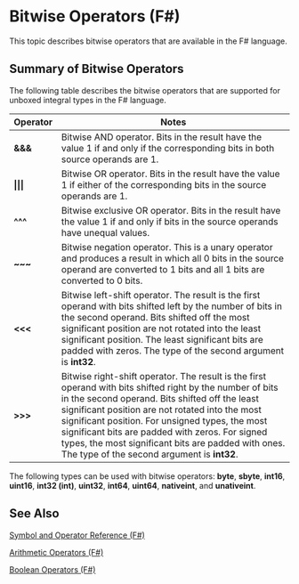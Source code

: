 # Bitwise Operators (F#)

This topic describes bitwise operators that are available in the F# language.


## Summary of Bitwise Operators
The following table describes the bitwise operators that are supported for unboxed integral types in the F# language.



|Operator|Notes|
|--------|-----|
|**&amp;&amp;&amp;**|Bitwise AND operator. Bits in the result have the value 1 if and only if the corresponding bits in both source operands are 1.|
|**&#124;&#124;&#124;**|Bitwise OR operator. Bits in the result have the value 1 if either of the corresponding bits in the source operands are 1.|
|**^^^**|Bitwise exclusive OR operator. Bits in the result have the value 1 if and only if bits in the source operands have unequal values.|
|**~~~**|Bitwise negation operator. This is a unary operator and produces a result in which all 0 bits in the source operand are converted to 1 bits and all 1 bits are converted to 0 bits.|
|**&lt;&lt;&lt;**|Bitwise left-shift operator. The result is the first operand with bits shifted left by the number of bits in the second operand. Bits shifted off the most significant position are not rotated into the least significant position. The least significant bits are padded with zeros. The type of the second argument is **int32**.|
|**&gt;&gt;&gt;**|Bitwise right-shift operator. The result is the first operand with bits shifted right by the number of bits in the second operand. Bits shifted off the least significant position are not rotated into the most significant position. For unsigned types, the most significant bits are padded with zeros. For signed types, the most significant bits are padded with ones. The type of the second argument is **int32**.|
The following types can be used with bitwise operators: **byte**, **sbyte**, **int16**, **uint16**, **int32 (int)**, **uint32**, **int64**, **uint64**, **nativeint**, and **unativeint**.


## See Also
[Symbol and Operator Reference &#40;F&#35;&#41;](Symbol-and-Operator-Reference-%28FSharp%29.md)

[Arithmetic Operators &#40;F&#35;&#41;](Arithmetic-Operators-%28FSharp%29.md)

[Boolean Operators &#40;F&#35;&#41;](Boolean-Operators-%28FSharp%29.md)

